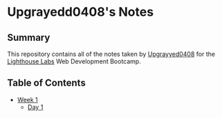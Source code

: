 # Upgrayedd0408's Notes


## Summary 

This repository contains all of the notes taken by [Upgrayyed0408](https://github.com/Upgrayedd0408) for the [Lighthouse Labs](https://www.lighthouselabs.ca/) Web Development Bootcamp.


## Table of Contents

* [Week 1](/Week_1/)
  * [Day 1](/Week_1/Day_1/)
  

